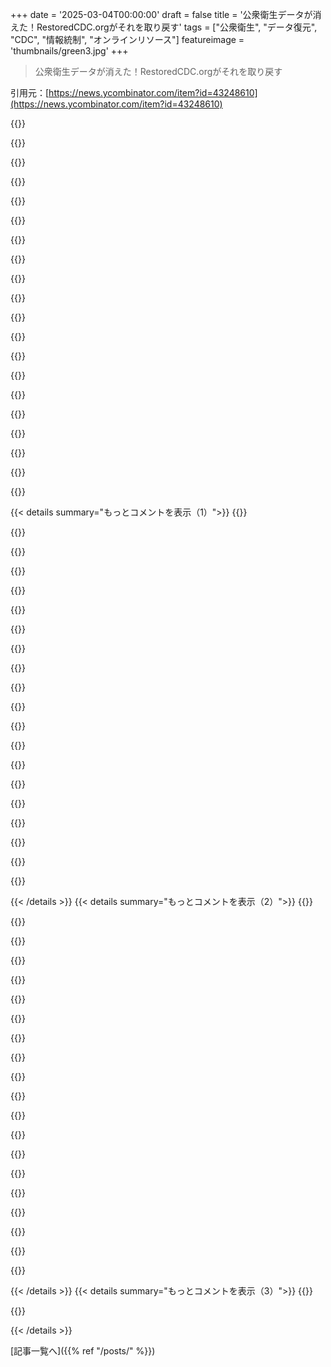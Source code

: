 +++
date = '2025-03-04T00:00:00'
draft = false
title = '公衆衛生データが消えた！RestoredCDC.orgがそれを取り戻す'
tags = ["公衆衛生", "データ復元", "CDC", "情報統制", "オンラインリソース"]
featureimage = 'thumbnails/green3.jpg'
+++

> 公衆衛生データが消えた！RestoredCDC.orgがそれを取り戻す

引用元：[https://news.ycombinator.com/item?id=43248610](https://news.ycombinator.com/item?id=43248610)

{{<matomeQuote body="archive.orgに寄付しようぜ！" userName="mmaunder" createdAt="2025-03-04T02:02:59" color="">}}

{{<matomeQuote body="archive.orgはアメリカにあるから、今後の削除からは安全じゃないかも。重要なデータはローカルや海外でもバックアップしといた方がいいよ。" userName="squarefoot" createdAt="2025-03-04T13:18:30" color="#785bff">}}

{{<matomeQuote body="archive.orgはアメリカの連邦機関じゃないから、政府がすぐに資金を切ったり職員を解雇したりはできないよ。ただ、政府のやってることは法律に反してるし、すぐに法的反発が起こるだろうね。寄付は続けよう！" userName="gradientsrneat" createdAt="2025-03-04T17:17:41" color="#ff5733">}}

{{<matomeQuote body="archive.orgを支持するけど、アメリカ政府が明日閉鎖する可能性はあるよ。まあ、違法だけどね。それでも、archive.orgを支えて、他のバックアップも支持しよう。" userName="Libcat99" createdAt="2025-03-04T17:45:51" color="#38d3d3">}}

{{<matomeQuote body="archive.orgは法的なリスクに優先して立たされてるから、消える可能性があるのが問題だね。地域ごとにアーカイブを持つべきかも。" userName="droopyEyelids" createdAt="2025-03-04T17:46:23" color="">}}

{{<matomeQuote body="思い出させてくれてありがとう。月々の寄付を設定したよ！" userName="quickslowdown" createdAt="2025-03-04T07:03:04" color="">}}

{{<matomeQuote body="この問題がなぜ起きてるのか知りたい人へ：CDCのサイトにあったページが最近消え始めてるらしい。特に女性の健康のページが多く削除されてて、比較が必要だと思うんだ。どのページが変わったかのリストがあればもっと分かりやすいのに。" userName="beowulfey" createdAt="2025-03-04T02:36:57" color="#ff33a1">}}

{{<matomeQuote body="実際に何が消えたの？pubmedも一時的にダウンしたけど、戻ってきたよ。何が問題なの？" userName="cupcakecommons" createdAt="2025-03-04T02:19:47" color="">}}

{{<matomeQuote body="この声明の6から12ページを見てみて：https://www.courtlistener.com/docket/69608613/6/1/doctors-fo..." userName="apical_dendrite" createdAt="2025-03-04T02:31:53" color="">}}

{{<matomeQuote body="https://www.meatpoultry.com/articles/31530-lawmakers-urge-tr..." userName="AnotherGoodName" createdAt="2025-03-04T02:32:27" color="">}}

{{<matomeQuote body="この情報は不完全だと思うけど、これに関してはある程度の情報があるよ。＞”CDCのウェブサイトはトランプ大統領の大統領令に従うために変更されていて、多様性や性自認、LGBTQの問題に関するトピックが削除されている。”特に、HIVや避妊に関する情報も削除されたって聞いたよ。" userName="AlphaSite" createdAt="2025-03-04T02:31:59" color="#38d3d3">}}

{{<matomeQuote body="＞”妊娠する人”って言葉はバカみたいだと思う。" userName="unification_fan" createdAt="2025-03-04T07:12:41" color="">}}

{{<matomeQuote body="その意見が本当に多様性を理解しているか試してみよう。＞”大きな偏見を持った人”って意味なんだから。妊娠は女性だけのものじゃない、実際にはいろんな人が妊娠できる。" userName="steego" createdAt="2025-03-04T21:13:18" color="">}}

{{<matomeQuote body="性は作られる配偶子で決まるんだ。" userName="Vuska" createdAt="2025-03-05T00:09:18" color="">}}

{{<matomeQuote body="配偶子を作れない人についてはどうなるの？人間の性や性別は一見簡単そうだけど、現実は複雑なんだ。" userName="defrost" createdAt="2025-03-05T04:02:26" color="">}}

{{<matomeQuote body="配偶子についての話なら、どれが作られるべきかも考慮すべきだね。これが複雑な話を生むんだ。" userName="Vuska" createdAt="2025-03-05T09:16:01" color="">}}

{{<matomeQuote body="この用語は変だと思ってるけど、なんで他人の体についてそんなに強い主張ができるの？" userName="me-vs-cat" createdAt="2025-03-07T03:57:39" color="">}}

{{<matomeQuote body="じゃあ、科学的に「すべき」をどうやって決められるの？これは宗教や文化じゃない、科学に基づくべきだよ。" userName="asacrowflies" createdAt="2025-03-05T20:07:57" color="#ff5733">}}

{{<matomeQuote body="昔から、二つの性が存在することを観察してきた。これには明確な理由がある。" userName="Vuska" createdAt="2025-03-06T09:32:36" color="">}}

{{<matomeQuote body="強い相関があるからって、政府がそれを二項対立に押し込める必要はない。科学と文化は別物なんだ。" userName="asacrowflies" createdAt="2025-03-06T19:53:29" color="">}}

{{< details summary="もっとコメントを表示（1）">}}
{{<matomeQuote body="男女の性に関しては生物学的に変わりない。大きな生殖細胞(卵)と小さな生殖細胞(精子)があるだけ。法や政府がこれはどうこう言うべきではないが、科学的な事実に対する法の反応は別の話。" userName="Vuska" createdAt="2025-03-07T11:54:30" color="">}}

{{<matomeQuote body="生殖細胞を作らない人をどう分類するかは簡単じゃないよね。君は「そうあるべき」と言ってるけど、研究を無視して法で強制するのはまるで宗教みたいだ。議論はもうお腹いっぱい、君の論理がどれだけ不合理かを示せたと思う。" userName="asacrowflies" createdAt="2025-03-07T20:46:04" color="">}}

{{<matomeQuote body="君が信じる「そうあるべき」で人のアイデンティティを無視するのは問題だよ。卵巣、XY染色体、オスの特徴など、組み合わせは無限だし、彼らの意見が最も重要なんだ。" userName="consteval" createdAt="2025-03-07T20:57:24" color="#45d325">}}

{{<matomeQuote body="生殖細胞を作れない人に対してはどう思う？" userName="me-vs-cat" createdAt="2025-03-05T02:09:35" color="">}}

{{<matomeQuote body="人間は二本の腕と二本の足を持っているって言うのはわかるが、特例を無視するのはおかしい。この話は結局演技に過ぎない。女性を女性と呼ぶことで誰も harmedされることはないし、強要する人たちは大抵自分の意見に固執している。" userName="account42" createdAt="2025-03-05T10:43:47" color="">}}

{{<matomeQuote body="一般論として人間は二本の腕と二本の足があることは分かるが、公共サービスの観点から全員にそれを強いるのは間違い。" userName="defrost" createdAt="2025-03-05T10:49:34" color="">}}

{{<matomeQuote body="完全に無茶なフレーズを指摘するのは偏見ではないよ。" userName="southernplaces7" createdAt="2025-03-04T12:14:45" color="">}}

{{<matomeQuote body="トランス男性を認めないのはともかく、女性は人間だよ。妊娠中の女性は妊娠中の人々だ。" userName="novemp" createdAt="2025-03-05T00:53:33" color="#ff5c5c">}}

{{<matomeQuote body="女性が人として扱われないのなら、それはバカだよ。" userName="footy" createdAt="2025-03-04T22:08:20" color="">}}

{{<matomeQuote body="もしお金持ちだったら、新しいトップドメイン(.usgov?)を買って、破壊された情報を再構築したい。" userName="xnx" createdAt="2025-03-04T02:12:07" color="">}}

{{<matomeQuote body="ICANNは.usや.govとの類似性からそんなtldを認めないだろうね。もちろん、tldなしでも可能だよね：<original domain>.pubmirror.com（または好きな名前）も同じくらい簡単だし。ただ、全てを再現・ミラーリングするのが難しいんだよ。" userName="zamadatix" createdAt="2025-03-04T02:59:20" color="">}}

{{<matomeQuote body="多くの人にとって1年のTCは可能だけど、申請して待つ必要がある。ICANNを通じて敵対的な政府がTLDを取り消すこともあるよ。" userName="aqueueaqueue" createdAt="2025-03-04T02:25:50" color="">}}

{{<matomeQuote body="ブラウザがルート証明書を無効にできるように、DNSサーバーも特定のTLDのルートDNSサーバーを置き換えることができて、ICANNを回避できるんだ。" userName="M95D" createdAt="2025-03-04T08:06:05" color="">}}

{{<matomeQuote body="これって、”https://govwayback.com/”のこと？現行の政権が発足する前の全てに簡単にアクセスできるよ。" userName="toomuchtodo" createdAt="2025-03-04T05:01:57" color="#45d325">}}

{{<matomeQuote body="金持ちなら、USGovを買ってくれる方がいいんじゃないかな。" userName="vkou" createdAt="2025-03-04T02:15:59" color="">}}

{{<matomeQuote body="Muskはすでにそれをやったけど、”us”にとってはあまりうまくいってないみたい。" userName="trhway" createdAt="2025-03-04T02:23:11" color="">}}

{{<matomeQuote body="そうだね、現状は改善の余地が小さい。" userName="andrewflnr" createdAt="2025-03-04T02:44:04" color="">}}

{{<matomeQuote body="xnxについて全然知らないけど、彼ならもっと良い仕事をする気がする。" userName="vkou" createdAt="2025-03-04T02:28:26" color="">}}

{{<matomeQuote body="Hmm、Discordの招待リンクがブラックホールに送られるんだ。招待制限されてるのかな？" userName="fartbagxp" createdAt="2025-03-04T01:53:27" color="">}}

{{<matomeQuote body="プロジェクトでDiscordを使うのが嫌だわ。他の（IRCやMatrixなど）使えばいいのに。特にこの場合はそう思う。TencentがDiscordの未公開の株を持ってて、良いコミュニケーションプラットフォームに見えるわけじゃない。" userName="throwaway290" createdAt="2025-03-04T02:23:44" color="">}}


{{< /details >}}
{{< details summary="もっとコメントを表示（2）">}}
{{<matomeQuote body="Discordはボタン一つでサインアップしてメールを入れればすぐに使えるから楽なんだよね。だけどIRCは・・・" userName="a_bonobo" createdAt="2025-03-04T02:46:40" color="">}}

{{<matomeQuote body="Discordは外から検索できない囲い込みのサービスで、ネットが情報のブラックホールになっている一因だと思う。オープンな情報リポジトリを維持するための道具としては間違ってる。" userName="ipv6ipv4" createdAt="2025-03-04T06:55:26" color="#38d3d3">}}

{{<matomeQuote body="自分はDiscordにそういう経験がないんだよね。それにIRCの方が簡単だったけど、もう15年は使ってないし。" userName="epistasis" createdAt="2025-03-04T03:21:18" color="">}}

{{<matomeQuote body="Discordはブラウザ版をほぼ廃止して、500MBのアプリにしかリンクがないよ。ブラウザで開いても毎回キャプチャとメール認証が必要だし。" userName="throwaway290" createdAt="2025-03-04T07:26:31" color="">}}

{{<matomeQuote body="それはもう30年以上も使われてるだからね？" userName="rconti" createdAt="2025-03-04T06:28:52" color="">}}

{{<matomeQuote body="それってメールも必要ないの？" userName="rixed" createdAt="2025-03-04T04:27:44" color="">}}

{{<matomeQuote body="現政権は連邦政府への信頼を完全に壊そうとしてるよ。オリガルヒたちが税金優遇を得るために、完全に民営化された国に向かおうとしてる。" userName="xyst" createdAt="2025-03-04T02:30:11" color="#38d3d3">}}

{{<matomeQuote body="毎日が最悪な日だよね。あと47ヶ月続くし、政府の他の機関があればなぁ。" userName="jquery" createdAt="2025-03-04T02:54:35" color="">}}

{{<matomeQuote body="＞「連邦政府への信頼を壊す」<br>残念ながら国内だけじゃないよ。ロシアのトロールたちは3年間、アメリカがウクライナを見捨てるって言ってたし、トランプがウクライナへの軍事支援を止めたのも関係してる。" userName="trhway" createdAt="2025-03-04T02:53:46" color="#785bff">}}

{{<matomeQuote body="トランプってそんなことしていいの？前回の任期中も似たようなことで弾劾されたんじゃなかった？" userName="jquery" createdAt="2025-03-04T02:55:14" color="">}}

{{<matomeQuote body="弾劾はされたけど、有罪にはならなかった。まるで有罪判決を受けてゼロの刑を受けるようなもんで、影響がないから、なかったことと同じだよね。" userName="jfengel" createdAt="2025-03-04T02:58:30" color="">}}

{{<matomeQuote body="民主党が下院と上院で十分な票を集めれば、すぐにトランプとバンスを追い出すんじゃないかな。ただ、そのためにはアメリカ経済が崩壊しないと難しいと思う。関税や各国との関係悪化、数々のパンデミックが来る可能性もあるし。トランプの行動を見ると、彼はアメリカが民主主義でいられるかどうかを疑ってるみたい。" userName="hedora" createdAt="2025-03-04T03:46:07" color="#45d325">}}

{{<matomeQuote body="何でこれがダウンボートされたのか分からない。明らかに二つの正しい前提を述べてるだけなのに。トランプに反対するのは民主党だけだし、彼らが権力を持つ方法は経済の崩壊しかない。インフレなんか、投票者が唯一気にすることだから。" userName="energy123" createdAt="2025-03-04T04:38:27" color="">}}

{{<matomeQuote body="＞インフレは投票者が気にする唯一のことに近い。<br>でも、保守派が投票した理由と研究が示す結果にはいつも大きな違いがある。過去の選挙は毎回「経済」が焦点だったけど、保守派は経済指標が過去最高でも「悪い経済」と言うし、自分たちの候補者が選ばれると直ぐに考えを変える。たとえば、卵の価格なんか、ただの政治的言い訳でしかなかったのに、選挙後に沈黙する。" userName="tstrimple" createdAt="2025-03-04T06:51:09" color="#785bff">}}

{{<matomeQuote body="指標は現実の多様性を隠す平均値だよ。約1億人のアメリカ人は重要な資産を持ってない。株価が上がるのを見ても、彼らには実感がない。彼らは価値が下がる法定通貨を持ち、住宅のインフレが支出の大部分を占めているから、実質賃金が下がってるんだ。住宅の所有がますます難しくなり、不平等は膨れ上がってる。インフレはこの人たちにとって破壊的なんだ。" userName="energy123" createdAt="2025-03-04T07:02:03" color="#38d3d3">}}

{{<matomeQuote body="同じ人たちは、インフレや物価が上がった後も急進的な保守派に投票するだろうね。彼らは民主党が経済をうまく運営しても、絶対に民主党には投票しない。インフレが問題なんじゃないよ。インフレは都合のいい時につかつかるだけだから。" userName="watwut" createdAt="2025-03-04T07:44:30" color="">}}

{{<matomeQuote body="選挙は接戦で決まる。大多数のトランプ支持者は、何があってもトランプ支持だけど、インフレは接戦票を動かす要因だよ。インフレの影響を受けた人たちの方が投票に出る動機が高いからね。民主党はインフレで利益を得た人たちから支持を受け、共和党は最も影響を受けた人たちから支持を受けた。どちらもインフレのおかげで incumbents が落選してる。" userName="energy123" createdAt="2025-03-04T08:02:06" color="#45d325">}}

{{<matomeQuote body="彼はこの上院が有罪にすることはないのを知ってるさ。まったく、この下院は弾劾すらしないだろうよ。" userName="UncleOxidant" createdAt="2025-03-04T03:12:03" color="">}}

{{<matomeQuote body="トランプは明日、国会で演説するけど、盛大に拍手されるのは確実だよ。とても大きく、すごく大きく、エクスタシーをもった声援を受けるだろうね。" userName="trhway" createdAt="2025-03-04T03:17:31" color="">}}

{{<matomeQuote body="誰も彼を止めることはできないし、みんなが従ってるから、そういうのを許可されてるんだ。" userName="girvo" createdAt="2025-03-04T03:06:05" color="">}}


{{< /details >}}
{{< details summary="もっとコメントを表示（3）">}}
{{<matomeQuote body="トランプはウクライナ政府に対して軍事援助を差し止め、政治的な対立候補を調査させようとしたため弾劾されたけど、これは関係ない話だね。要するにトランプは、全ての行政機関に対して何もするなと言える権限があるって主張してる。「単一行政権」の理論に基づくものなんだけど、その是非は裁判所が判断することになる。今のところ、命令が出されている限り、行政機関はその命令に従わなきゃならないんだ。" userName="int_19h" createdAt="2025-03-04T03:10:55" color="">}}

{{<matomeQuote body="ついでに言うと、Bureau For Justice Statisticsのサイトが数日間ダウンしてたのに気づいたんだけど、今は復活してるみたい。このトラブルはNLEADデータベースの削除に続いて起こったんだ。" userName="ratg13" createdAt="2025-03-04T06:16:35" color="">}}


{{< /details >}}


[記事一覧へ]({{% ref "/posts/" %}})
